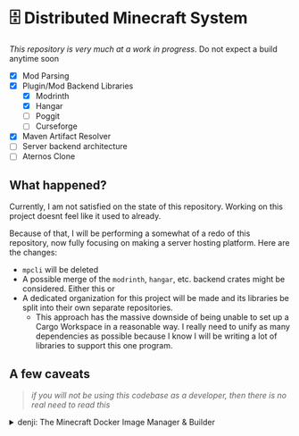 # 🗄️ Distributed Minecraft System


*This repository is very much at a work in progress*. Do not expect a build anytime soon

- [x] Mod Parsing
- [x] Plugin/Mod Backend Libraries
  - [x] Modrinth
  - [x] Hangar
  - [ ] Poggit
  - [ ] Curseforge
- [x] Maven Artifact Resolver
- [ ] Server backend architecture
- [ ] Aternos Clone

## What happened?

Currently, I am not satisfied on the state of this repository. Working on this project doesnt feel like it used to already.

Because of that, I will be performing a somewhat of a redo of this repository, now fully focusing on making
a server hosting platform. Here are the changes:

- `mpcli` will be deleted
- A possible merge of the `modrinth`, `hangar`, etc. backend crates might be
  considered. Either this or
- A dedicated organization for this project will be made and its libraries be split into their own separate repositories.
  - This approach has the massive downside of being unable to set up a Cargo Workspace in a reasonable way. I really need to unify as many dependencies as possible because I know I will be writing a lot of libraries to support this one program.

## A few caveats

> *if you will not be using this codebase as a developer, then there is no real need to read this*

<details>
<summary>
denji: The Minecraft Docker Image Manager & Builder
</summary>

- *specifically on the **builder** side of things,*
  - `denji` has a weird quirk where the `software_version` for `denji::ServerSoftwareOptions` actually refers to the *artifact version*.
    - This quirk is not apparent for Neo/Forged servers, as the server installers *only install the server version specified in their artifact version*
    - For Fabric and Quilt servers, however, since they are installer-based JARs, they're artifact versions point to the *installer*'s artifact version, ***NOT THE SERVER'S***

</details>
